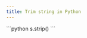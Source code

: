 ```yaml
---
title: Trim string in Python
---
```


<div markdown="1" class="ans">
```python
s.strip()
```
</div>
